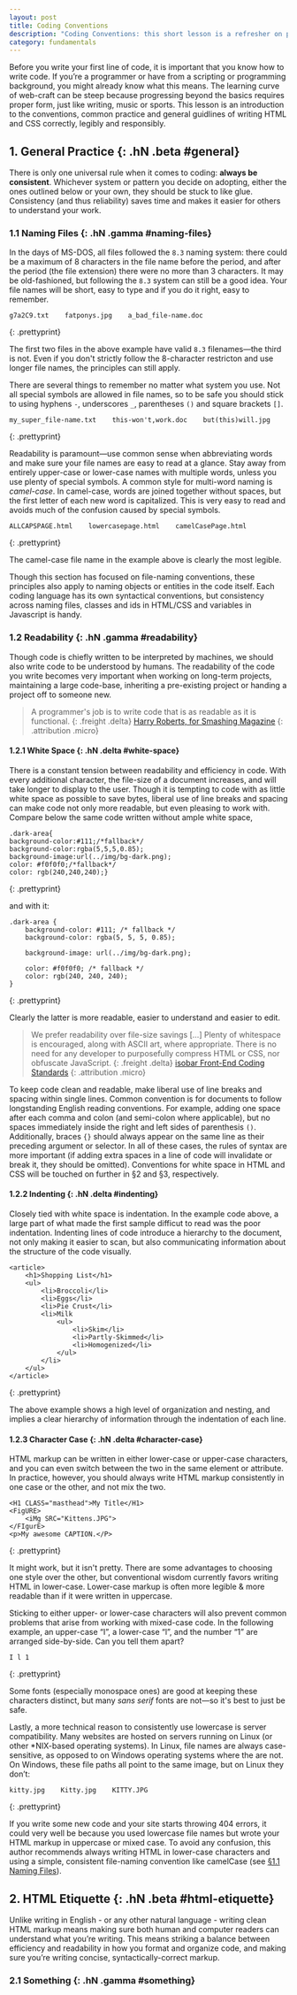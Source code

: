 ```yaml
---
layout: post
title: Coding Conventions
description: "Coding Conventions: this short lesson is a refresher on programming etiquette and common practice. Web-Craft is an online curriculum written to help design students become fluent with the web."
category: fundamentals
---
```


Before you write your first line of code, it is important that you know how to write code. If you’re a programmer or have from a scripting or programming background, you might already know what this means. The learning curve of web-craft can be steep because progressing beyond the basics requires proper form, just like writing, music or sports. This lesson is an introduction to the conventions, common practice and general guidlines of writing HTML and CSS correctly, legibly and responsibly.

<!-- more start -->
   
## 1. General Practice {: .hN .beta #general}

There is only one universal rule when it comes to coding: **always be consistent**. Whichever system or pattern you decide on adopting, either the ones outlined below or your own, they should be stuck to like glue. Consistency (and thus reliability) saves time and makes it easier for others to understand your work.

### 1.1 Naming Files {: .hN .gamma #naming-files}

In the days of MS-DOS, all files followed the `8.3` naming system: there could be a maximum of 8 characters in the file name before the period, and after the period (the file extension) there were no more than 3 characters. It may be old-fashioned, but following the `8.3` system can still be a good idea. Your file names will be short, easy to type and if you do it right, easy to remember.

	g7a2C9.txt    fatponys.jpg    a_bad_file-name.doc
{: .prettyprint}

The first two files in the above example have valid `8.3` filenames&mdash;the third is not. Even if you don't strictly follow the 8-character restricton and use longer file names, the principles can still apply.

There are several things to remember no matter what system you use. Not all special symbols are allowed in file names, so to be safe you should stick to using hyphens `-`, underscores `_`, parentheses `()` and square brackets `[]`.

	my_super_file-name.txt    this-won't,work.doc    but(this)will.jpg
{: .prettyprint}

Readability is paramount&mdash;use common sense when abbreviating words and make sure your file names are easy to read at a glance. Stay away from entirely upper-case or lower-case names with multiple words, unless you use plenty of special symbols. A common style for multi-word naming is _camel-case_. In camel-case, words are joined together without spaces, but the first letter of each new word is capitalized. This is very easy to read and avoids much of the confusion caused by special symbols.

	ALLCAPSPAGE.html    lowercasepage.html    camelCasePage.html
{: .prettyprint}

The camel-case file name in the example above is clearly the most legible.

Though this section has focused on file-naming conventions, these principles also apply to naming objects or entities in the code itself. Each coding language has its own syntactical conventions, but consistency across naming files, classes and ids in HTML/CSS and variables in Javascript is handy.


### 1.2 Readability {: .hN .gamma #readability}

Though code is chiefly written to be interpreted by machines, we should also write code to be understood by humans. The readability of the code you write becomes very important when working on long-term projects, maintaining a large code-base, inheriting a pre-existing project or handing a project off to someone new.

> A programmer's job is to write code that is as readable as it is functional.
> {: .freight .delta}
> [Harry Roberts, for Smashing Magazine](http://coding.smashingmagazine.com/2011/08/26/writing-css-for-others/)
> {: .attribution .micro}


#### 1.2.1 White Space {: .hN .delta #white-space}

There is a constant tension between readability and efficiency in code. With every additional character, the file-size of a document increases, and will take longer to display to the user. Though it is tempting to code with as little white space as possible to save bytes, liberal use of line breaks and spacing can make code not only more readable, but even pleasing to work with. Compare below the same code written without ample white space,

	.dark-area{
	background-color:#111;/*fallback*/
	background-color:rgba(5,5,5,0.85);
	background-image:url(../img/bg-dark.png);
	color: #f0f0f0;/*fallback*/
	color: rgb(240,240,240);}
{: .prettyprint}

and with it:

	.dark-area {
		background-color: #111; /* fallback */
		background-color: rgba(5, 5, 5, 0.85);
		
		background-image: url(../img/bg-dark.png);
		
		color: #f0f0f0; /* fallback */
		color: rgb(240, 240, 240);
	}
{: .prettyprint}

Clearly the latter is more readable, easier to understand and easier to edit. 

> We prefer readability over file-size savings \[…] Plenty of whitespace is encouraged, along with ASCII art, where appropriate. There is no need for any developer to purposefully compress HTML or CSS, nor obfuscate JavaScript.
> {: .freight .delta}
> [isobar Front-End Coding Standards](http://na.isobar.com/standards)
> {: .attribution .micro}

To keep code clean and readable, make liberal use of line breaks and spacing within single lines. Common convention is for documents to follow longstanding English reading conventions. For example, adding one space after each comma and colon (and semi-colon where applicable), but no spaces immediately inside the right and left sides of parenthesis `()`. Additionally, braces `{}` should always appear on the same line as their preceding argument or selector. In all of these cases, the rules of syntax are more important (if adding extra spaces in a line of code will invalidate or break it, they should be omitted). Conventions for white space in HTML and CSS will be touched on further in §2 and §3, respectively.


#### 1.2.2 Indenting {: .hN .delta #indenting}

Closely tied with white space is indentation. In the example code above, a large part of what made the first sample difficut to read was the poor indentation. Indenting lines of code introduce a hierarchy to the document, not only making it easier to scan, but also communicating information about the structure of the code visually.

	<article>
		<h1>Shopping List</h1>
		<ul>
			<li>Broccoli</li>
			<li>Eggs</li>
			<li>Pie Crust</li>
			<li>Milk
				<ul>
					<li>Skim</li>
					<li>Partly-Skimmed</li>
					<li>Homogenized</li>
				</ul>
			</li>
		</ul>
	</article>
{: .prettyprint}

The above example shows a high level of organization and nesting, and implies a clear hierarchy of information through the indentation of each line.

#### 1.2.3 Character Case {: .hN .delta #character-case}

HTML markup can be written in either lower-case or upper-case characters, and you can even switch between the two in the same element or attribute. In practice, however, you should always write HTML markup consistently in one case or the other, and not mix the two.

	<H1 CLASS="masthead">My Title</H1>
	<FigURE>
	    <iMg SRC="Kittens.JPG">
	</FIgurE>
	<p>My awesome CAPTION.</P>
{: .prettyprint}

It might work, but it isn't pretty. There are some advantages to choosing one style over the other, but conventional wisdom currently favors writing HTML in lower-case. Lower-case markup is often more legible & more readable than if it were written in uppercase.

Sticking to either upper- or lower-case characters will also prevent common problems that arise from working with mixed-case code. In the following example, an upper-case “I”, a lower-case “l”, and the number “1” are arranged side-by-side. Can you tell them apart?

	I l 1
{: .prettyprint}

Some fonts (especially monospace ones) are good at keeping these characters distinct, but many _sans serif_ fonts are not&mdash;so it's best to just be safe.
  
Lastly, a more technical reason to consistently use lowercase is server compatibility. Many websites are hosted on servers running on Linux (or other \*NIX-based operating systems). In Linux, file names are always case-sensitive, as opposed to on Windows operating systems where the are not. On Windows, these file paths all point to the same image, but on Linux they don’t:

	kitty.jpg    Kitty.jpg    KITTY.JPG
{: .prettyprint}

If you write some new code and your site starts throwing 404 errors, it could very well be because you used lowercase file names but wrote your HTML markup in uppercase or mixed case. To avoid any confusion, this author recommends always writing HTML in lower-case characters and using a simple, consistent file-naming convention like camelCase (see [§1.1 Naming Files](#naming-files)).



## 2. HTML Etiquette {: .hN .beta #html-etiquette}

Unlike writing in English - or any other natural language - writing clean HTML markup means making sure both human and computer readers can understand what you’re writing. This means striking a balance between efficiency and readability in how you format and organize code, and making sure you’re writing concise, syntactically-correct markup.


### 2.1 Something {: .hN .gamma #something}


<!-- more end -->